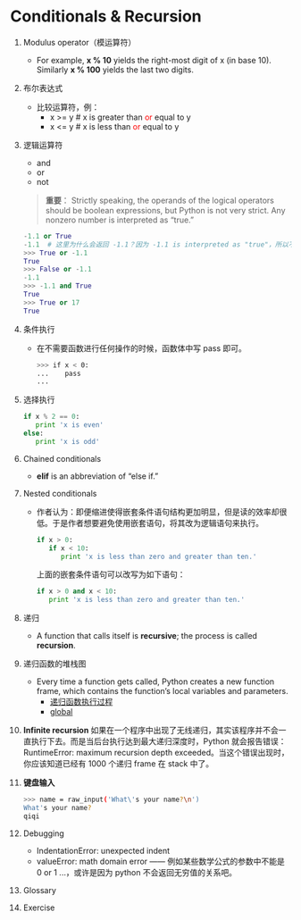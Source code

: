 # Conditionals & Recursion

1. Modulus operator（模运算符）
   * For example, **x % 10** yields the right-most digit of x (in base 10). Similarly **x % 100** yields the last two digits.
   
2. 布尔表达式
   * 比较运算符，例：
     * x >= y   # x is greater than <font color='red'>or</font> equal to y
     * x <= y   # x is less than <font color='red'>or</font> equal to y

3. 逻辑运算符
   * and
   * or
   * not
   
   > **重要**：
   > Strictly speaking, the operands of the logical operators should be boolean expressions, but Python is not very strict. Any nonzero number is interpreted as “true.”
     ~~~ python
     -1.1 or True
     -1.1  # 这里为什么会返回 -1.1？因为 -1.1 is interpreted as "true"，所以不会再往下执行到 True，于是返回 -1.1
     >>> True or -1.1
	 True
	 >>> False or -1.1
	 -1.1
	 >>> -1.1 and True
	 True
     >>> True or 17
     True
     ~~~

4. 条件执行
   * 在不需要函数进行任何操作的时候，函数体中写 pass 即可。
     ~~~ bash
     >>> if x < 0:
	 ...    pass
	 ... 
     ~~~

5. 选择执行
   ~~~ python
   if x % 2 == 0:
	  print 'x is even'
   else:
      print 'x is odd'
   ~~~

6. Chained conditionals
   * **elif** is an abbreviation of “else if.”

7. Nested conditionals
   * 作者认为：即便缩进使得嵌套条件语句结构更加明显，但是读的效率却很低。于是作者想要避免使用嵌套语句，将其改为逻辑语句来执行。
     ~~~ python
     if x > 0:
        if x < 10:
           print 'x is less than zero and greater than ten.'
     ~~~
     
     上面的嵌套条件语句可以改写为如下语句：
     ~~~ python
     if x > 0 and x < 10:
        print 'x is less than zero and greater than ten.'
     ~~~

8. 递归
   * A function that calls itself is **recursive**; the process is called **recursion**. 

9. 递归函数的堆栈图
   * Every time a function gets called, Python creates a new function frame, which contains the function’s local variables and parameters. 
      * [递归函数执行过程](../images/out.ogv)
      * [global](../images/a.ogv)

10. **Infinite recursion**
    如果在一个程序中出现了无线递归，其实该程序并不会一直执行下去。而是当后台执行达到最大递归深度时，Python 就会报告错误：RuntimeError: maximum recursion depth exceeded。当这个错误出现时，你应该知道已经有 1000 个递归 frame 在 stack 中了。

11. **键盘输入**
    ~~~ bash
    >>> name = raw_input('What\'s your name?\n')
    What's your name?
    qiqi
    ~~~

12. Debugging
    * IndentationError: unexpected indent
    * valueError: math domain error —— 例如某些数学公式的参数中不能是 0 or 1 ...，或许是因为 python 不会返回无穷值的关系吧。

13. Glossary

14. Exercise
